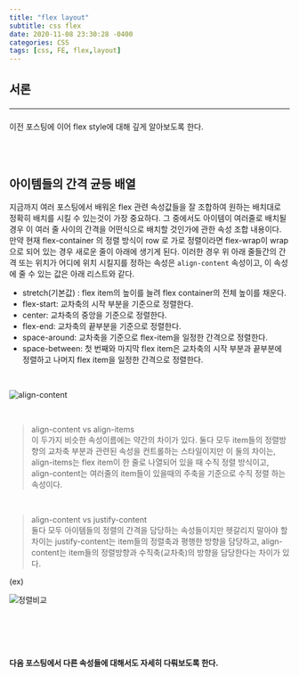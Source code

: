 ```yaml
---
title: "flex layout"
subtitle: css flex
date: 2020-11-08 23:30:28 -0400
categories: CSS 
tags: [css, FE, flex,layout]
---
```


## 서론 <hr>

이전 포스팅에 이어 flex style에 대해 깊게 알아보도록 한다.

<br><br>

## 아이템들의 간격 균등 배열

지금까지 여러 포스팅에서 배워온 flex 관련 속성값들을 잘 조합하여 원하는 배치대로 정확히 배치를 시킬 수 있는것이 가장 중요하다. 그 중에서도 아이템이 여러줄로 배치될 경우 이 여러 줄 사이의 간격을 어떤식으로 배치할 것인가에 관한 속성 조합 내용이다.
만약 현재 flex-container 의 정렬 방식이 row 로 가로 정렬이라면 flex-wrap이 wrap으로 되어 있는 경우 새로운 줄이 아래에 생기게 된다. 이러한 경우 위 아래 줄들간의 간격 또는 위치가 어디에 위치 시킬지를 정하는 속성은 `align-content` 속성이고, 이 속성에 줄 수 있는 값은 아래 리스트와 같다.

- stretch(기본값) : flex item의 높이를 늘려 flex container의 전체 높이를 채운다.
- flex-start: 교차축의 시작 부분을 기준으로 정렬한다.
- center: 교차축의 중앙을 기준으로 정렬한다.
- flex-end: 교차축의 끝부분을 기준으로 정렬한다.
- space-around: 교차축을 기준으로 flex-item을 일정한 간격으로 정렬한다.
- space-between: 첫 번째와 마지막 flex item은 교차축의 시작 부분과 끝부분에 정렬하고 나머지 flex item을 일정한 간격으로 정렬한다.
<br>


![align-content](https://junstar17.github.io/img/align-content.png)

<br>


> align-content vs align-items <br>
이 두가지 비슷한 속성이름에는 약간의 차이가 있다. 둘다 모두 item들의 정렬방향의 교차축 부분과 관련된 속성을 컨트롤하는 스타일이지만 이 둘의 차이는, align-items는 flex item이 한 줄로 나열되어 있을 때 수직 정렬 방식이고, align-content는 여러줄의 item들이 있을때의 주축을 기준으로 수직 정렬 하는 속성이다.

<br>

> align-content vs justify-content <br>
둘다 모두 아이템들의 정렬의 간격을 담당하는 속성들이지만 헷갈리지 말아야 할 차이는 justify-content는 item들의 정렬축과 평행한 방향을 담당하고, align-content는 item들의 정렬방향과 수직축(교차축)의 방향을 담당한다는 차이가 있다.

(ex)
<br>

![정렬비교](https://junstar17.github.io/img/정렬비교.png)

<br>


<br><br>

**다음 포스팅에서 다른 속성들에 대해서도 자세히 다뤄보도록 한다.**

